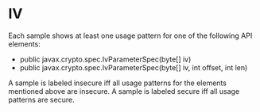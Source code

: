 # IV
Each sample shows at least one usage pattern for one of the following API elements:
* public javax.crypto.spec.IvParameterSpec(byte[] iv)
* public javax.crypto.spec.IvParameterSpec(byte[] iv, int offset, int len)

A sample is labeled insecure iff all usage patterns for the elements mentioned above are insecure. A sample is labeled secure iff all usage patterns are secure.
